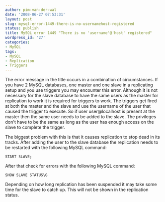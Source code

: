 ```yaml
---
author: pim-van-der-wal
date: '2008-06-27 07:53:31'
layout: post
slug: mysql-error-1449-there-is-no-usernamehost-registered
status: publish
title: MySQL error 1449 "There is no 'username'@'host' registered"
wordpress_id: '27'
categories:
- MySQL
tags:
- MySQL
- Replication
- Triggers
---
```


The error message in the title occurs in a combination of circumstances. If you have 2 MySQL databases, one master and one slave in a replicating setup and you use triggers you may encounter this error. Although it is not necessary for the slave database to have the same users as the master for replication to work it is required for triggers to work. The triggers get fired at both the master and the slave and use the username of the user that caused the trigger to execute. So if user user@localhost is present at the master then the same user needs to be added to the slave. The privileges don't have to be the same as long as the user has enough access on the slave to complete the trigger.

The biggest problem with this is that it causes replication to stop dead in its tracks. After adding the user to the slave database the replication needs to be restarted with the following MySQL command:

`START SLAVE;`

After that check for errors with the following MySQL command:

`SHOW SLAVE STATUS\G`

Depending on how long replication has been suspended it may take some time for the slave to catch up. This will not be shown in the replication status.
